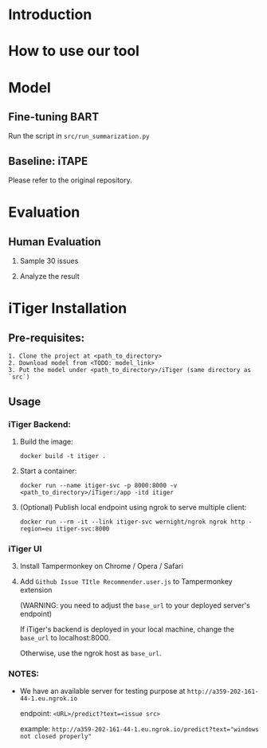 # Introduction

# How to use our tool

# Model
## Fine-tuning BART
Run the script in `src/run_summarization.py`

## Baseline: iTAPE
Please refer to the original repository.

# Evaluation
## Human Evaluation
1. Sample 30 issues

2. Analyze the result



# iTiger Installation
## Pre-requisites:

    1. Clone the project at <path_to_directory>
    2. Download model from <TODO: model_link>
    3. Put the model under <path_to_directory>/iTiger (same directory as `src`)

## Usage

### iTiger Backend:
1. Build the image: 

    ```docker build -t itiger .```

2. Start a container: 

    ```docker run --name itiger-svc -p 8000:8000 -v <path_to_directory>/iTiger:/app -itd itiger```

3. (Optional) Publish local endpoint using ngrok to serve multiple client:

    ```docker run --rm -it --link itiger-svc wernight/ngrok ngrok http -region=eu itiger-svc:8000```


### iTiger UI
3. Install Tampermonkey on Chrome / Opera / Safari

3. Add `Github Issue TItle Recommender.user.js` to Tampermonkey extension

   (WARNING: you need to adjust the `base_url` to your deployed server's endpoint)

   If iTiger's backend is deployed in your local machine, change the `base_url` to localhost:8000. 
   
   Otherwise, use the ngrok host as `base_url`.



### NOTES:
* We have an available server for testing purpose at `http://a359-202-161-44-1.eu.ngrok.io`

    endpoint: `<URL>/predict?text=<issue src>`
    
    example: `http://a359-202-161-44-1.eu.ngrok.io/predict?text="windows not closed properly"`
